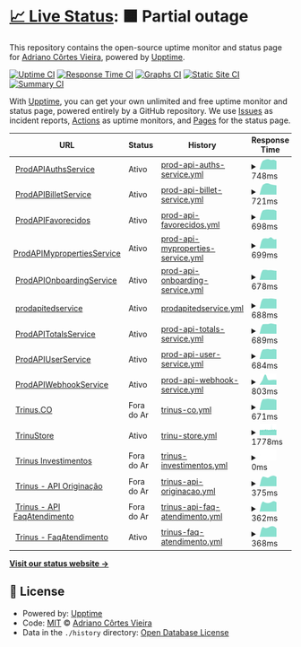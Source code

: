 # [📈 Live Status](https://adrianocortes.github.io/TrinusTech): <!--live status--> **🟧 Partial outage**

This repository contains the open-source uptime monitor and status page for [Adriano Côrtes Vieira](https://adrianocortes.github.io/TrinusTech), powered by [Upptime](https://github.com/upptime/upptime).

[![Uptime CI](https://github.com/adrianocortes/TrinusTech/workflows/Uptime%20CI/badge.svg)](https://github.com/adrianocortes/TrinusTech/actions?query=workflow%3A%22Uptime+CI%22)
[![Response Time CI](https://github.com/adrianocortes/TrinusTech/workflows/Response%20Time%20CI/badge.svg)](https://github.com/adrianocortes/TrinusTech/actions?query=workflow%3A%22Response+Time+CI%22)
[![Graphs CI](https://github.com/adrianocortes/TrinusTech/workflows/Graphs%20CI/badge.svg)](https://github.com/adrianocortes/TrinusTech/actions?query=workflow%3A%22Graphs+CI%22)
[![Static Site CI](https://github.com/adrianocortes/TrinusTech/workflows/Static%20Site%20CI/badge.svg)](https://github.com/adrianocortes/TrinusTech/actions?query=workflow%3A%22Static+Site+CI%22)
[![Summary CI](https://github.com/adrianocortes/TrinusTech/workflows/Summary%20CI/badge.svg)](https://github.com/adrianocortes/TrinusTech/actions?query=workflow%3A%22Summary+CI%22)

With [Upptime](https://upptime.js.org), you can get your own unlimited and free uptime monitor and status page, powered entirely by a GitHub repository. We use [Issues](https://github.com/adrianocortes/TrinusTech/issues) as incident reports, [Actions](https://github.com/adrianocortes/TrinusTech/actions) as uptime monitors, and [Pages](https://adrianocortes.github.io/TrinusTech) for the status page.

<!--start: status pages-->
<!-- This summary is generated by Upptime (https://github.com/upptime/upptime) -->
<!-- Do not edit this manually, your changes will be overwritten -->
<!-- prettier-ignore -->
| URL | Status | History | Response Time | Uptime |
| --- | ------ | ------- | ------------- | ------ |
| <img alt="" src="https://favicons.githubusercontent.com/prodapiauthservice.azurewebsites.net" height="13"> [ProdAPIAuthsService](https://prodapiauthservice.azurewebsites.net/swagger/index.html) | Ativo | [prod-api-auths-service.yml](https://github.com/adrianocortes/TrinusTech/commits/HEAD/history/prod-api-auths-service.yml) | <details><summary><img alt="Response time graph" src="./graphs/prod-api-auths-service/response-time-week.png" height="20"> 748ms</summary><br><a href="https://adrianocortes.github.io/TrinusTech/history/prod-api-auths-service"><img alt="Response time 726" src="https://img.shields.io/endpoint?url=https%3A%2F%2Fraw.githubusercontent.com%2Fadrianocortes%2FTrinusTech%2FHEAD%2Fapi%2Fprod-api-auths-service%2Fresponse-time.json"></a><br><a href="https://adrianocortes.github.io/TrinusTech/history/prod-api-auths-service"><img alt="24-hour response time 742" src="https://img.shields.io/endpoint?url=https%3A%2F%2Fraw.githubusercontent.com%2Fadrianocortes%2FTrinusTech%2FHEAD%2Fapi%2Fprod-api-auths-service%2Fresponse-time-day.json"></a><br><a href="https://adrianocortes.github.io/TrinusTech/history/prod-api-auths-service"><img alt="7-day response time 748" src="https://img.shields.io/endpoint?url=https%3A%2F%2Fraw.githubusercontent.com%2Fadrianocortes%2FTrinusTech%2FHEAD%2Fapi%2Fprod-api-auths-service%2Fresponse-time-week.json"></a><br><a href="https://adrianocortes.github.io/TrinusTech/history/prod-api-auths-service"><img alt="30-day response time 722" src="https://img.shields.io/endpoint?url=https%3A%2F%2Fraw.githubusercontent.com%2Fadrianocortes%2FTrinusTech%2FHEAD%2Fapi%2Fprod-api-auths-service%2Fresponse-time-month.json"></a><br><a href="https://adrianocortes.github.io/TrinusTech/history/prod-api-auths-service"><img alt="1-year response time 726" src="https://img.shields.io/endpoint?url=https%3A%2F%2Fraw.githubusercontent.com%2Fadrianocortes%2FTrinusTech%2FHEAD%2Fapi%2Fprod-api-auths-service%2Fresponse-time-year.json"></a></details> | <details><summary><a href="https://adrianocortes.github.io/TrinusTech/history/prod-api-auths-service">100.00%</a></summary><a href="https://adrianocortes.github.io/TrinusTech/history/prod-api-auths-service"><img alt="All-time uptime 100.00%" src="https://img.shields.io/endpoint?url=https%3A%2F%2Fraw.githubusercontent.com%2Fadrianocortes%2FTrinusTech%2FHEAD%2Fapi%2Fprod-api-auths-service%2Fuptime.json"></a><br><a href="https://adrianocortes.github.io/TrinusTech/history/prod-api-auths-service"><img alt="24-hour uptime 100.00%" src="https://img.shields.io/endpoint?url=https%3A%2F%2Fraw.githubusercontent.com%2Fadrianocortes%2FTrinusTech%2FHEAD%2Fapi%2Fprod-api-auths-service%2Fuptime-day.json"></a><br><a href="https://adrianocortes.github.io/TrinusTech/history/prod-api-auths-service"><img alt="7-day uptime 100.00%" src="https://img.shields.io/endpoint?url=https%3A%2F%2Fraw.githubusercontent.com%2Fadrianocortes%2FTrinusTech%2FHEAD%2Fapi%2Fprod-api-auths-service%2Fuptime-week.json"></a><br><a href="https://adrianocortes.github.io/TrinusTech/history/prod-api-auths-service"><img alt="30-day uptime 100.00%" src="https://img.shields.io/endpoint?url=https%3A%2F%2Fraw.githubusercontent.com%2Fadrianocortes%2FTrinusTech%2FHEAD%2Fapi%2Fprod-api-auths-service%2Fuptime-month.json"></a><br><a href="https://adrianocortes.github.io/TrinusTech/history/prod-api-auths-service"><img alt="1-year uptime 100.00%" src="https://img.shields.io/endpoint?url=https%3A%2F%2Fraw.githubusercontent.com%2Fadrianocortes%2FTrinusTech%2FHEAD%2Fapi%2Fprod-api-auths-service%2Fuptime-year.json"></a></details>
| <img alt="" src="https://favicons.githubusercontent.com/prodapibilletservice.azurewebsites.net" height="13"> [ProdAPIBilletService](https://prodapibilletservice.azurewebsites.net/swagger/index.html) | Ativo | [prod-api-billet-service.yml](https://github.com/adrianocortes/TrinusTech/commits/HEAD/history/prod-api-billet-service.yml) | <details><summary><img alt="Response time graph" src="./graphs/prod-api-billet-service/response-time-week.png" height="20"> 721ms</summary><br><a href="https://adrianocortes.github.io/TrinusTech/history/prod-api-billet-service"><img alt="Response time 713" src="https://img.shields.io/endpoint?url=https%3A%2F%2Fraw.githubusercontent.com%2Fadrianocortes%2FTrinusTech%2FHEAD%2Fapi%2Fprod-api-billet-service%2Fresponse-time.json"></a><br><a href="https://adrianocortes.github.io/TrinusTech/history/prod-api-billet-service"><img alt="24-hour response time 701" src="https://img.shields.io/endpoint?url=https%3A%2F%2Fraw.githubusercontent.com%2Fadrianocortes%2FTrinusTech%2FHEAD%2Fapi%2Fprod-api-billet-service%2Fresponse-time-day.json"></a><br><a href="https://adrianocortes.github.io/TrinusTech/history/prod-api-billet-service"><img alt="7-day response time 721" src="https://img.shields.io/endpoint?url=https%3A%2F%2Fraw.githubusercontent.com%2Fadrianocortes%2FTrinusTech%2FHEAD%2Fapi%2Fprod-api-billet-service%2Fresponse-time-week.json"></a><br><a href="https://adrianocortes.github.io/TrinusTech/history/prod-api-billet-service"><img alt="30-day response time 694" src="https://img.shields.io/endpoint?url=https%3A%2F%2Fraw.githubusercontent.com%2Fadrianocortes%2FTrinusTech%2FHEAD%2Fapi%2Fprod-api-billet-service%2Fresponse-time-month.json"></a><br><a href="https://adrianocortes.github.io/TrinusTech/history/prod-api-billet-service"><img alt="1-year response time 713" src="https://img.shields.io/endpoint?url=https%3A%2F%2Fraw.githubusercontent.com%2Fadrianocortes%2FTrinusTech%2FHEAD%2Fapi%2Fprod-api-billet-service%2Fresponse-time-year.json"></a></details> | <details><summary><a href="https://adrianocortes.github.io/TrinusTech/history/prod-api-billet-service">100.00%</a></summary><a href="https://adrianocortes.github.io/TrinusTech/history/prod-api-billet-service"><img alt="All-time uptime 100.00%" src="https://img.shields.io/endpoint?url=https%3A%2F%2Fraw.githubusercontent.com%2Fadrianocortes%2FTrinusTech%2FHEAD%2Fapi%2Fprod-api-billet-service%2Fuptime.json"></a><br><a href="https://adrianocortes.github.io/TrinusTech/history/prod-api-billet-service"><img alt="24-hour uptime 100.00%" src="https://img.shields.io/endpoint?url=https%3A%2F%2Fraw.githubusercontent.com%2Fadrianocortes%2FTrinusTech%2FHEAD%2Fapi%2Fprod-api-billet-service%2Fuptime-day.json"></a><br><a href="https://adrianocortes.github.io/TrinusTech/history/prod-api-billet-service"><img alt="7-day uptime 100.00%" src="https://img.shields.io/endpoint?url=https%3A%2F%2Fraw.githubusercontent.com%2Fadrianocortes%2FTrinusTech%2FHEAD%2Fapi%2Fprod-api-billet-service%2Fuptime-week.json"></a><br><a href="https://adrianocortes.github.io/TrinusTech/history/prod-api-billet-service"><img alt="30-day uptime 100.00%" src="https://img.shields.io/endpoint?url=https%3A%2F%2Fraw.githubusercontent.com%2Fadrianocortes%2FTrinusTech%2FHEAD%2Fapi%2Fprod-api-billet-service%2Fuptime-month.json"></a><br><a href="https://adrianocortes.github.io/TrinusTech/history/prod-api-billet-service"><img alt="1-year uptime 100.00%" src="https://img.shields.io/endpoint?url=https%3A%2F%2Fraw.githubusercontent.com%2Fadrianocortes%2FTrinusTech%2FHEAD%2Fapi%2Fprod-api-billet-service%2Fuptime-year.json"></a></details>
| <img alt="" src="https://favicons.githubusercontent.com/prodapifavorecidos.azurewebsites.net" height="13"> [ProdAPIFavorecidos](https://prodapifavorecidos.azurewebsites.net/swagger/index.html) | Ativo | [prod-api-favorecidos.yml](https://github.com/adrianocortes/TrinusTech/commits/HEAD/history/prod-api-favorecidos.yml) | <details><summary><img alt="Response time graph" src="./graphs/prod-api-favorecidos/response-time-week.png" height="20"> 698ms</summary><br><a href="https://adrianocortes.github.io/TrinusTech/history/prod-api-favorecidos"><img alt="Response time 695" src="https://img.shields.io/endpoint?url=https%3A%2F%2Fraw.githubusercontent.com%2Fadrianocortes%2FTrinusTech%2FHEAD%2Fapi%2Fprod-api-favorecidos%2Fresponse-time.json"></a><br><a href="https://adrianocortes.github.io/TrinusTech/history/prod-api-favorecidos"><img alt="24-hour response time 693" src="https://img.shields.io/endpoint?url=https%3A%2F%2Fraw.githubusercontent.com%2Fadrianocortes%2FTrinusTech%2FHEAD%2Fapi%2Fprod-api-favorecidos%2Fresponse-time-day.json"></a><br><a href="https://adrianocortes.github.io/TrinusTech/history/prod-api-favorecidos"><img alt="7-day response time 698" src="https://img.shields.io/endpoint?url=https%3A%2F%2Fraw.githubusercontent.com%2Fadrianocortes%2FTrinusTech%2FHEAD%2Fapi%2Fprod-api-favorecidos%2Fresponse-time-week.json"></a><br><a href="https://adrianocortes.github.io/TrinusTech/history/prod-api-favorecidos"><img alt="30-day response time 689" src="https://img.shields.io/endpoint?url=https%3A%2F%2Fraw.githubusercontent.com%2Fadrianocortes%2FTrinusTech%2FHEAD%2Fapi%2Fprod-api-favorecidos%2Fresponse-time-month.json"></a><br><a href="https://adrianocortes.github.io/TrinusTech/history/prod-api-favorecidos"><img alt="1-year response time 695" src="https://img.shields.io/endpoint?url=https%3A%2F%2Fraw.githubusercontent.com%2Fadrianocortes%2FTrinusTech%2FHEAD%2Fapi%2Fprod-api-favorecidos%2Fresponse-time-year.json"></a></details> | <details><summary><a href="https://adrianocortes.github.io/TrinusTech/history/prod-api-favorecidos">100.00%</a></summary><a href="https://adrianocortes.github.io/TrinusTech/history/prod-api-favorecidos"><img alt="All-time uptime 100.00%" src="https://img.shields.io/endpoint?url=https%3A%2F%2Fraw.githubusercontent.com%2Fadrianocortes%2FTrinusTech%2FHEAD%2Fapi%2Fprod-api-favorecidos%2Fuptime.json"></a><br><a href="https://adrianocortes.github.io/TrinusTech/history/prod-api-favorecidos"><img alt="24-hour uptime 100.00%" src="https://img.shields.io/endpoint?url=https%3A%2F%2Fraw.githubusercontent.com%2Fadrianocortes%2FTrinusTech%2FHEAD%2Fapi%2Fprod-api-favorecidos%2Fuptime-day.json"></a><br><a href="https://adrianocortes.github.io/TrinusTech/history/prod-api-favorecidos"><img alt="7-day uptime 100.00%" src="https://img.shields.io/endpoint?url=https%3A%2F%2Fraw.githubusercontent.com%2Fadrianocortes%2FTrinusTech%2FHEAD%2Fapi%2Fprod-api-favorecidos%2Fuptime-week.json"></a><br><a href="https://adrianocortes.github.io/TrinusTech/history/prod-api-favorecidos"><img alt="30-day uptime 100.00%" src="https://img.shields.io/endpoint?url=https%3A%2F%2Fraw.githubusercontent.com%2Fadrianocortes%2FTrinusTech%2FHEAD%2Fapi%2Fprod-api-favorecidos%2Fuptime-month.json"></a><br><a href="https://adrianocortes.github.io/TrinusTech/history/prod-api-favorecidos"><img alt="1-year uptime 100.00%" src="https://img.shields.io/endpoint?url=https%3A%2F%2Fraw.githubusercontent.com%2Fadrianocortes%2FTrinusTech%2FHEAD%2Fapi%2Fprod-api-favorecidos%2Fuptime-year.json"></a></details>
| <img alt="" src="https://favicons.githubusercontent.com/prodapimypropertiesservice.azurewebsites.net" height="13"> [ProdAPIMypropertiesService](https://prodapimypropertiesservice.azurewebsites.net/swagger/index.html) | Ativo | [prod-api-myproperties-service.yml](https://github.com/adrianocortes/TrinusTech/commits/HEAD/history/prod-api-myproperties-service.yml) | <details><summary><img alt="Response time graph" src="./graphs/prod-api-myproperties-service/response-time-week.png" height="20"> 699ms</summary><br><a href="https://adrianocortes.github.io/TrinusTech/history/prod-api-myproperties-service"><img alt="Response time 695" src="https://img.shields.io/endpoint?url=https%3A%2F%2Fraw.githubusercontent.com%2Fadrianocortes%2FTrinusTech%2FHEAD%2Fapi%2Fprod-api-myproperties-service%2Fresponse-time.json"></a><br><a href="https://adrianocortes.github.io/TrinusTech/history/prod-api-myproperties-service"><img alt="24-hour response time 697" src="https://img.shields.io/endpoint?url=https%3A%2F%2Fraw.githubusercontent.com%2Fadrianocortes%2FTrinusTech%2FHEAD%2Fapi%2Fprod-api-myproperties-service%2Fresponse-time-day.json"></a><br><a href="https://adrianocortes.github.io/TrinusTech/history/prod-api-myproperties-service"><img alt="7-day response time 699" src="https://img.shields.io/endpoint?url=https%3A%2F%2Fraw.githubusercontent.com%2Fadrianocortes%2FTrinusTech%2FHEAD%2Fapi%2Fprod-api-myproperties-service%2Fresponse-time-week.json"></a><br><a href="https://adrianocortes.github.io/TrinusTech/history/prod-api-myproperties-service"><img alt="30-day response time 684" src="https://img.shields.io/endpoint?url=https%3A%2F%2Fraw.githubusercontent.com%2Fadrianocortes%2FTrinusTech%2FHEAD%2Fapi%2Fprod-api-myproperties-service%2Fresponse-time-month.json"></a><br><a href="https://adrianocortes.github.io/TrinusTech/history/prod-api-myproperties-service"><img alt="1-year response time 695" src="https://img.shields.io/endpoint?url=https%3A%2F%2Fraw.githubusercontent.com%2Fadrianocortes%2FTrinusTech%2FHEAD%2Fapi%2Fprod-api-myproperties-service%2Fresponse-time-year.json"></a></details> | <details><summary><a href="https://adrianocortes.github.io/TrinusTech/history/prod-api-myproperties-service">100.00%</a></summary><a href="https://adrianocortes.github.io/TrinusTech/history/prod-api-myproperties-service"><img alt="All-time uptime 100.00%" src="https://img.shields.io/endpoint?url=https%3A%2F%2Fraw.githubusercontent.com%2Fadrianocortes%2FTrinusTech%2FHEAD%2Fapi%2Fprod-api-myproperties-service%2Fuptime.json"></a><br><a href="https://adrianocortes.github.io/TrinusTech/history/prod-api-myproperties-service"><img alt="24-hour uptime 100.00%" src="https://img.shields.io/endpoint?url=https%3A%2F%2Fraw.githubusercontent.com%2Fadrianocortes%2FTrinusTech%2FHEAD%2Fapi%2Fprod-api-myproperties-service%2Fuptime-day.json"></a><br><a href="https://adrianocortes.github.io/TrinusTech/history/prod-api-myproperties-service"><img alt="7-day uptime 100.00%" src="https://img.shields.io/endpoint?url=https%3A%2F%2Fraw.githubusercontent.com%2Fadrianocortes%2FTrinusTech%2FHEAD%2Fapi%2Fprod-api-myproperties-service%2Fuptime-week.json"></a><br><a href="https://adrianocortes.github.io/TrinusTech/history/prod-api-myproperties-service"><img alt="30-day uptime 100.00%" src="https://img.shields.io/endpoint?url=https%3A%2F%2Fraw.githubusercontent.com%2Fadrianocortes%2FTrinusTech%2FHEAD%2Fapi%2Fprod-api-myproperties-service%2Fuptime-month.json"></a><br><a href="https://adrianocortes.github.io/TrinusTech/history/prod-api-myproperties-service"><img alt="1-year uptime 100.00%" src="https://img.shields.io/endpoint?url=https%3A%2F%2Fraw.githubusercontent.com%2Fadrianocortes%2FTrinusTech%2FHEAD%2Fapi%2Fprod-api-myproperties-service%2Fuptime-year.json"></a></details>
| <img alt="" src="https://favicons.githubusercontent.com/prodapionboardingservice.azurewebsites.net" height="13"> [ProdAPIOnboardingService](https://prodapionboardingservice.azurewebsites.net/swagger/index.html) | Ativo | [prod-api-onboarding-service.yml](https://github.com/adrianocortes/TrinusTech/commits/HEAD/history/prod-api-onboarding-service.yml) | <details><summary><img alt="Response time graph" src="./graphs/prod-api-onboarding-service/response-time-week.png" height="20"> 678ms</summary><br><a href="https://adrianocortes.github.io/TrinusTech/history/prod-api-onboarding-service"><img alt="Response time 683" src="https://img.shields.io/endpoint?url=https%3A%2F%2Fraw.githubusercontent.com%2Fadrianocortes%2FTrinusTech%2FHEAD%2Fapi%2Fprod-api-onboarding-service%2Fresponse-time.json"></a><br><a href="https://adrianocortes.github.io/TrinusTech/history/prod-api-onboarding-service"><img alt="24-hour response time 698" src="https://img.shields.io/endpoint?url=https%3A%2F%2Fraw.githubusercontent.com%2Fadrianocortes%2FTrinusTech%2FHEAD%2Fapi%2Fprod-api-onboarding-service%2Fresponse-time-day.json"></a><br><a href="https://adrianocortes.github.io/TrinusTech/history/prod-api-onboarding-service"><img alt="7-day response time 678" src="https://img.shields.io/endpoint?url=https%3A%2F%2Fraw.githubusercontent.com%2Fadrianocortes%2FTrinusTech%2FHEAD%2Fapi%2Fprod-api-onboarding-service%2Fresponse-time-week.json"></a><br><a href="https://adrianocortes.github.io/TrinusTech/history/prod-api-onboarding-service"><img alt="30-day response time 681" src="https://img.shields.io/endpoint?url=https%3A%2F%2Fraw.githubusercontent.com%2Fadrianocortes%2FTrinusTech%2FHEAD%2Fapi%2Fprod-api-onboarding-service%2Fresponse-time-month.json"></a><br><a href="https://adrianocortes.github.io/TrinusTech/history/prod-api-onboarding-service"><img alt="1-year response time 683" src="https://img.shields.io/endpoint?url=https%3A%2F%2Fraw.githubusercontent.com%2Fadrianocortes%2FTrinusTech%2FHEAD%2Fapi%2Fprod-api-onboarding-service%2Fresponse-time-year.json"></a></details> | <details><summary><a href="https://adrianocortes.github.io/TrinusTech/history/prod-api-onboarding-service">100.00%</a></summary><a href="https://adrianocortes.github.io/TrinusTech/history/prod-api-onboarding-service"><img alt="All-time uptime 100.00%" src="https://img.shields.io/endpoint?url=https%3A%2F%2Fraw.githubusercontent.com%2Fadrianocortes%2FTrinusTech%2FHEAD%2Fapi%2Fprod-api-onboarding-service%2Fuptime.json"></a><br><a href="https://adrianocortes.github.io/TrinusTech/history/prod-api-onboarding-service"><img alt="24-hour uptime 100.00%" src="https://img.shields.io/endpoint?url=https%3A%2F%2Fraw.githubusercontent.com%2Fadrianocortes%2FTrinusTech%2FHEAD%2Fapi%2Fprod-api-onboarding-service%2Fuptime-day.json"></a><br><a href="https://adrianocortes.github.io/TrinusTech/history/prod-api-onboarding-service"><img alt="7-day uptime 100.00%" src="https://img.shields.io/endpoint?url=https%3A%2F%2Fraw.githubusercontent.com%2Fadrianocortes%2FTrinusTech%2FHEAD%2Fapi%2Fprod-api-onboarding-service%2Fuptime-week.json"></a><br><a href="https://adrianocortes.github.io/TrinusTech/history/prod-api-onboarding-service"><img alt="30-day uptime 100.00%" src="https://img.shields.io/endpoint?url=https%3A%2F%2Fraw.githubusercontent.com%2Fadrianocortes%2FTrinusTech%2FHEAD%2Fapi%2Fprod-api-onboarding-service%2Fuptime-month.json"></a><br><a href="https://adrianocortes.github.io/TrinusTech/history/prod-api-onboarding-service"><img alt="1-year uptime 100.00%" src="https://img.shields.io/endpoint?url=https%3A%2F%2Fraw.githubusercontent.com%2Fadrianocortes%2FTrinusTech%2FHEAD%2Fapi%2Fprod-api-onboarding-service%2Fuptime-year.json"></a></details>
| <img alt="" src="https://favicons.githubusercontent.com/prodapitedservice.azurewebsites.net" height="13"> [prodapitedservice](https://prodapitedservice.azurewebsites.net/swagger/index.html) | Ativo | [prodapitedservice.yml](https://github.com/adrianocortes/TrinusTech/commits/HEAD/history/prodapitedservice.yml) | <details><summary><img alt="Response time graph" src="./graphs/prodapitedservice/response-time-week.png" height="20"> 688ms</summary><br><a href="https://adrianocortes.github.io/TrinusTech/history/prodapitedservice"><img alt="Response time 686" src="https://img.shields.io/endpoint?url=https%3A%2F%2Fraw.githubusercontent.com%2Fadrianocortes%2FTrinusTech%2FHEAD%2Fapi%2Fprodapitedservice%2Fresponse-time.json"></a><br><a href="https://adrianocortes.github.io/TrinusTech/history/prodapitedservice"><img alt="24-hour response time 696" src="https://img.shields.io/endpoint?url=https%3A%2F%2Fraw.githubusercontent.com%2Fadrianocortes%2FTrinusTech%2FHEAD%2Fapi%2Fprodapitedservice%2Fresponse-time-day.json"></a><br><a href="https://adrianocortes.github.io/TrinusTech/history/prodapitedservice"><img alt="7-day response time 688" src="https://img.shields.io/endpoint?url=https%3A%2F%2Fraw.githubusercontent.com%2Fadrianocortes%2FTrinusTech%2FHEAD%2Fapi%2Fprodapitedservice%2Fresponse-time-week.json"></a><br><a href="https://adrianocortes.github.io/TrinusTech/history/prodapitedservice"><img alt="30-day response time 685" src="https://img.shields.io/endpoint?url=https%3A%2F%2Fraw.githubusercontent.com%2Fadrianocortes%2FTrinusTech%2FHEAD%2Fapi%2Fprodapitedservice%2Fresponse-time-month.json"></a><br><a href="https://adrianocortes.github.io/TrinusTech/history/prodapitedservice"><img alt="1-year response time 686" src="https://img.shields.io/endpoint?url=https%3A%2F%2Fraw.githubusercontent.com%2Fadrianocortes%2FTrinusTech%2FHEAD%2Fapi%2Fprodapitedservice%2Fresponse-time-year.json"></a></details> | <details><summary><a href="https://adrianocortes.github.io/TrinusTech/history/prodapitedservice">100.00%</a></summary><a href="https://adrianocortes.github.io/TrinusTech/history/prodapitedservice"><img alt="All-time uptime 100.00%" src="https://img.shields.io/endpoint?url=https%3A%2F%2Fraw.githubusercontent.com%2Fadrianocortes%2FTrinusTech%2FHEAD%2Fapi%2Fprodapitedservice%2Fuptime.json"></a><br><a href="https://adrianocortes.github.io/TrinusTech/history/prodapitedservice"><img alt="24-hour uptime 100.00%" src="https://img.shields.io/endpoint?url=https%3A%2F%2Fraw.githubusercontent.com%2Fadrianocortes%2FTrinusTech%2FHEAD%2Fapi%2Fprodapitedservice%2Fuptime-day.json"></a><br><a href="https://adrianocortes.github.io/TrinusTech/history/prodapitedservice"><img alt="7-day uptime 100.00%" src="https://img.shields.io/endpoint?url=https%3A%2F%2Fraw.githubusercontent.com%2Fadrianocortes%2FTrinusTech%2FHEAD%2Fapi%2Fprodapitedservice%2Fuptime-week.json"></a><br><a href="https://adrianocortes.github.io/TrinusTech/history/prodapitedservice"><img alt="30-day uptime 100.00%" src="https://img.shields.io/endpoint?url=https%3A%2F%2Fraw.githubusercontent.com%2Fadrianocortes%2FTrinusTech%2FHEAD%2Fapi%2Fprodapitedservice%2Fuptime-month.json"></a><br><a href="https://adrianocortes.github.io/TrinusTech/history/prodapitedservice"><img alt="1-year uptime 100.00%" src="https://img.shields.io/endpoint?url=https%3A%2F%2Fraw.githubusercontent.com%2Fadrianocortes%2FTrinusTech%2FHEAD%2Fapi%2Fprodapitedservice%2Fuptime-year.json"></a></details>
| <img alt="" src="https://favicons.githubusercontent.com/prodapitotalsservice.azurewebsites.net" height="13"> [ProdAPITotalsService](https://prodapitotalsservice.azurewebsites.net/swagger/index.html) | Ativo | [prod-api-totals-service.yml](https://github.com/adrianocortes/TrinusTech/commits/HEAD/history/prod-api-totals-service.yml) | <details><summary><img alt="Response time graph" src="./graphs/prod-api-totals-service/response-time-week.png" height="20"> 689ms</summary><br><a href="https://adrianocortes.github.io/TrinusTech/history/prod-api-totals-service"><img alt="Response time 684" src="https://img.shields.io/endpoint?url=https%3A%2F%2Fraw.githubusercontent.com%2Fadrianocortes%2FTrinusTech%2FHEAD%2Fapi%2Fprod-api-totals-service%2Fresponse-time.json"></a><br><a href="https://adrianocortes.github.io/TrinusTech/history/prod-api-totals-service"><img alt="24-hour response time 710" src="https://img.shields.io/endpoint?url=https%3A%2F%2Fraw.githubusercontent.com%2Fadrianocortes%2FTrinusTech%2FHEAD%2Fapi%2Fprod-api-totals-service%2Fresponse-time-day.json"></a><br><a href="https://adrianocortes.github.io/TrinusTech/history/prod-api-totals-service"><img alt="7-day response time 689" src="https://img.shields.io/endpoint?url=https%3A%2F%2Fraw.githubusercontent.com%2Fadrianocortes%2FTrinusTech%2FHEAD%2Fapi%2Fprod-api-totals-service%2Fresponse-time-week.json"></a><br><a href="https://adrianocortes.github.io/TrinusTech/history/prod-api-totals-service"><img alt="30-day response time 678" src="https://img.shields.io/endpoint?url=https%3A%2F%2Fraw.githubusercontent.com%2Fadrianocortes%2FTrinusTech%2FHEAD%2Fapi%2Fprod-api-totals-service%2Fresponse-time-month.json"></a><br><a href="https://adrianocortes.github.io/TrinusTech/history/prod-api-totals-service"><img alt="1-year response time 684" src="https://img.shields.io/endpoint?url=https%3A%2F%2Fraw.githubusercontent.com%2Fadrianocortes%2FTrinusTech%2FHEAD%2Fapi%2Fprod-api-totals-service%2Fresponse-time-year.json"></a></details> | <details><summary><a href="https://adrianocortes.github.io/TrinusTech/history/prod-api-totals-service">100.00%</a></summary><a href="https://adrianocortes.github.io/TrinusTech/history/prod-api-totals-service"><img alt="All-time uptime 100.00%" src="https://img.shields.io/endpoint?url=https%3A%2F%2Fraw.githubusercontent.com%2Fadrianocortes%2FTrinusTech%2FHEAD%2Fapi%2Fprod-api-totals-service%2Fuptime.json"></a><br><a href="https://adrianocortes.github.io/TrinusTech/history/prod-api-totals-service"><img alt="24-hour uptime 100.00%" src="https://img.shields.io/endpoint?url=https%3A%2F%2Fraw.githubusercontent.com%2Fadrianocortes%2FTrinusTech%2FHEAD%2Fapi%2Fprod-api-totals-service%2Fuptime-day.json"></a><br><a href="https://adrianocortes.github.io/TrinusTech/history/prod-api-totals-service"><img alt="7-day uptime 100.00%" src="https://img.shields.io/endpoint?url=https%3A%2F%2Fraw.githubusercontent.com%2Fadrianocortes%2FTrinusTech%2FHEAD%2Fapi%2Fprod-api-totals-service%2Fuptime-week.json"></a><br><a href="https://adrianocortes.github.io/TrinusTech/history/prod-api-totals-service"><img alt="30-day uptime 100.00%" src="https://img.shields.io/endpoint?url=https%3A%2F%2Fraw.githubusercontent.com%2Fadrianocortes%2FTrinusTech%2FHEAD%2Fapi%2Fprod-api-totals-service%2Fuptime-month.json"></a><br><a href="https://adrianocortes.github.io/TrinusTech/history/prod-api-totals-service"><img alt="1-year uptime 100.00%" src="https://img.shields.io/endpoint?url=https%3A%2F%2Fraw.githubusercontent.com%2Fadrianocortes%2FTrinusTech%2FHEAD%2Fapi%2Fprod-api-totals-service%2Fuptime-year.json"></a></details>
| <img alt="" src="https://favicons.githubusercontent.com/prodapiuserservice.azurewebsites.net" height="13"> [ProdAPIUserService](https://prodapiuserservice.azurewebsites.net/swagger/index.html) | Ativo | [prod-api-user-service.yml](https://github.com/adrianocortes/TrinusTech/commits/HEAD/history/prod-api-user-service.yml) | <details><summary><img alt="Response time graph" src="./graphs/prod-api-user-service/response-time-week.png" height="20"> 684ms</summary><br><a href="https://adrianocortes.github.io/TrinusTech/history/prod-api-user-service"><img alt="Response time 679" src="https://img.shields.io/endpoint?url=https%3A%2F%2Fraw.githubusercontent.com%2Fadrianocortes%2FTrinusTech%2FHEAD%2Fapi%2Fprod-api-user-service%2Fresponse-time.json"></a><br><a href="https://adrianocortes.github.io/TrinusTech/history/prod-api-user-service"><img alt="24-hour response time 701" src="https://img.shields.io/endpoint?url=https%3A%2F%2Fraw.githubusercontent.com%2Fadrianocortes%2FTrinusTech%2FHEAD%2Fapi%2Fprod-api-user-service%2Fresponse-time-day.json"></a><br><a href="https://adrianocortes.github.io/TrinusTech/history/prod-api-user-service"><img alt="7-day response time 684" src="https://img.shields.io/endpoint?url=https%3A%2F%2Fraw.githubusercontent.com%2Fadrianocortes%2FTrinusTech%2FHEAD%2Fapi%2Fprod-api-user-service%2Fresponse-time-week.json"></a><br><a href="https://adrianocortes.github.io/TrinusTech/history/prod-api-user-service"><img alt="30-day response time 673" src="https://img.shields.io/endpoint?url=https%3A%2F%2Fraw.githubusercontent.com%2Fadrianocortes%2FTrinusTech%2FHEAD%2Fapi%2Fprod-api-user-service%2Fresponse-time-month.json"></a><br><a href="https://adrianocortes.github.io/TrinusTech/history/prod-api-user-service"><img alt="1-year response time 679" src="https://img.shields.io/endpoint?url=https%3A%2F%2Fraw.githubusercontent.com%2Fadrianocortes%2FTrinusTech%2FHEAD%2Fapi%2Fprod-api-user-service%2Fresponse-time-year.json"></a></details> | <details><summary><a href="https://adrianocortes.github.io/TrinusTech/history/prod-api-user-service">100.00%</a></summary><a href="https://adrianocortes.github.io/TrinusTech/history/prod-api-user-service"><img alt="All-time uptime 100.00%" src="https://img.shields.io/endpoint?url=https%3A%2F%2Fraw.githubusercontent.com%2Fadrianocortes%2FTrinusTech%2FHEAD%2Fapi%2Fprod-api-user-service%2Fuptime.json"></a><br><a href="https://adrianocortes.github.io/TrinusTech/history/prod-api-user-service"><img alt="24-hour uptime 100.00%" src="https://img.shields.io/endpoint?url=https%3A%2F%2Fraw.githubusercontent.com%2Fadrianocortes%2FTrinusTech%2FHEAD%2Fapi%2Fprod-api-user-service%2Fuptime-day.json"></a><br><a href="https://adrianocortes.github.io/TrinusTech/history/prod-api-user-service"><img alt="7-day uptime 100.00%" src="https://img.shields.io/endpoint?url=https%3A%2F%2Fraw.githubusercontent.com%2Fadrianocortes%2FTrinusTech%2FHEAD%2Fapi%2Fprod-api-user-service%2Fuptime-week.json"></a><br><a href="https://adrianocortes.github.io/TrinusTech/history/prod-api-user-service"><img alt="30-day uptime 100.00%" src="https://img.shields.io/endpoint?url=https%3A%2F%2Fraw.githubusercontent.com%2Fadrianocortes%2FTrinusTech%2FHEAD%2Fapi%2Fprod-api-user-service%2Fuptime-month.json"></a><br><a href="https://adrianocortes.github.io/TrinusTech/history/prod-api-user-service"><img alt="1-year uptime 100.00%" src="https://img.shields.io/endpoint?url=https%3A%2F%2Fraw.githubusercontent.com%2Fadrianocortes%2FTrinusTech%2FHEAD%2Fapi%2Fprod-api-user-service%2Fuptime-year.json"></a></details>
| <img alt="" src="https://favicons.githubusercontent.com/prodapiwebhookservice.azurewebsites.net" height="13"> [ProdAPIWebhookService](https://prodapiwebhookservice.azurewebsites.net/swagger/index.html) | Ativo | [prod-api-webhook-service.yml](https://github.com/adrianocortes/TrinusTech/commits/HEAD/history/prod-api-webhook-service.yml) | <details><summary><img alt="Response time graph" src="./graphs/prod-api-webhook-service/response-time-week.png" height="20"> 803ms</summary><br><a href="https://adrianocortes.github.io/TrinusTech/history/prod-api-webhook-service"><img alt="Response time 694" src="https://img.shields.io/endpoint?url=https%3A%2F%2Fraw.githubusercontent.com%2Fadrianocortes%2FTrinusTech%2FHEAD%2Fapi%2Fprod-api-webhook-service%2Fresponse-time.json"></a><br><a href="https://adrianocortes.github.io/TrinusTech/history/prod-api-webhook-service"><img alt="24-hour response time 712" src="https://img.shields.io/endpoint?url=https%3A%2F%2Fraw.githubusercontent.com%2Fadrianocortes%2FTrinusTech%2FHEAD%2Fapi%2Fprod-api-webhook-service%2Fresponse-time-day.json"></a><br><a href="https://adrianocortes.github.io/TrinusTech/history/prod-api-webhook-service"><img alt="7-day response time 803" src="https://img.shields.io/endpoint?url=https%3A%2F%2Fraw.githubusercontent.com%2Fadrianocortes%2FTrinusTech%2FHEAD%2Fapi%2Fprod-api-webhook-service%2Fresponse-time-week.json"></a><br><a href="https://adrianocortes.github.io/TrinusTech/history/prod-api-webhook-service"><img alt="30-day response time 703" src="https://img.shields.io/endpoint?url=https%3A%2F%2Fraw.githubusercontent.com%2Fadrianocortes%2FTrinusTech%2FHEAD%2Fapi%2Fprod-api-webhook-service%2Fresponse-time-month.json"></a><br><a href="https://adrianocortes.github.io/TrinusTech/history/prod-api-webhook-service"><img alt="1-year response time 694" src="https://img.shields.io/endpoint?url=https%3A%2F%2Fraw.githubusercontent.com%2Fadrianocortes%2FTrinusTech%2FHEAD%2Fapi%2Fprod-api-webhook-service%2Fresponse-time-year.json"></a></details> | <details><summary><a href="https://adrianocortes.github.io/TrinusTech/history/prod-api-webhook-service">100.00%</a></summary><a href="https://adrianocortes.github.io/TrinusTech/history/prod-api-webhook-service"><img alt="All-time uptime 100.00%" src="https://img.shields.io/endpoint?url=https%3A%2F%2Fraw.githubusercontent.com%2Fadrianocortes%2FTrinusTech%2FHEAD%2Fapi%2Fprod-api-webhook-service%2Fuptime.json"></a><br><a href="https://adrianocortes.github.io/TrinusTech/history/prod-api-webhook-service"><img alt="24-hour uptime 100.00%" src="https://img.shields.io/endpoint?url=https%3A%2F%2Fraw.githubusercontent.com%2Fadrianocortes%2FTrinusTech%2FHEAD%2Fapi%2Fprod-api-webhook-service%2Fuptime-day.json"></a><br><a href="https://adrianocortes.github.io/TrinusTech/history/prod-api-webhook-service"><img alt="7-day uptime 100.00%" src="https://img.shields.io/endpoint?url=https%3A%2F%2Fraw.githubusercontent.com%2Fadrianocortes%2FTrinusTech%2FHEAD%2Fapi%2Fprod-api-webhook-service%2Fuptime-week.json"></a><br><a href="https://adrianocortes.github.io/TrinusTech/history/prod-api-webhook-service"><img alt="30-day uptime 100.00%" src="https://img.shields.io/endpoint?url=https%3A%2F%2Fraw.githubusercontent.com%2Fadrianocortes%2FTrinusTech%2FHEAD%2Fapi%2Fprod-api-webhook-service%2Fuptime-month.json"></a><br><a href="https://adrianocortes.github.io/TrinusTech/history/prod-api-webhook-service"><img alt="1-year uptime 100.00%" src="https://img.shields.io/endpoint?url=https%3A%2F%2Fraw.githubusercontent.com%2Fadrianocortes%2FTrinusTech%2FHEAD%2Fapi%2Fprod-api-webhook-service%2Fuptime-year.json"></a></details>
| <img alt="" src="https://favicons.githubusercontent.com/trinus.co" height="13"> [Trinus.CO](https://trinus.co) | Fora do Ar | [trinus-co.yml](https://github.com/adrianocortes/TrinusTech/commits/HEAD/history/trinus-co.yml) | <details><summary><img alt="Response time graph" src="./graphs/trinus-co/response-time-week.png" height="20"> 671ms</summary><br><a href="https://adrianocortes.github.io/TrinusTech/history/trinus-co"><img alt="Response time 670" src="https://img.shields.io/endpoint?url=https%3A%2F%2Fraw.githubusercontent.com%2Fadrianocortes%2FTrinusTech%2FHEAD%2Fapi%2Ftrinus-co%2Fresponse-time.json"></a><br><a href="https://adrianocortes.github.io/TrinusTech/history/trinus-co"><img alt="24-hour response time 699" src="https://img.shields.io/endpoint?url=https%3A%2F%2Fraw.githubusercontent.com%2Fadrianocortes%2FTrinusTech%2FHEAD%2Fapi%2Ftrinus-co%2Fresponse-time-day.json"></a><br><a href="https://adrianocortes.github.io/TrinusTech/history/trinus-co"><img alt="7-day response time 671" src="https://img.shields.io/endpoint?url=https%3A%2F%2Fraw.githubusercontent.com%2Fadrianocortes%2FTrinusTech%2FHEAD%2Fapi%2Ftrinus-co%2Fresponse-time-week.json"></a><br><a href="https://adrianocortes.github.io/TrinusTech/history/trinus-co"><img alt="30-day response time 667" src="https://img.shields.io/endpoint?url=https%3A%2F%2Fraw.githubusercontent.com%2Fadrianocortes%2FTrinusTech%2FHEAD%2Fapi%2Ftrinus-co%2Fresponse-time-month.json"></a><br><a href="https://adrianocortes.github.io/TrinusTech/history/trinus-co"><img alt="1-year response time 670" src="https://img.shields.io/endpoint?url=https%3A%2F%2Fraw.githubusercontent.com%2Fadrianocortes%2FTrinusTech%2FHEAD%2Fapi%2Ftrinus-co%2Fresponse-time-year.json"></a></details> | <details><summary><a href="https://adrianocortes.github.io/TrinusTech/history/trinus-co">0.00%</a></summary><a href="https://adrianocortes.github.io/TrinusTech/history/trinus-co"><img alt="All-time uptime 34.03%" src="https://img.shields.io/endpoint?url=https%3A%2F%2Fraw.githubusercontent.com%2Fadrianocortes%2FTrinusTech%2FHEAD%2Fapi%2Ftrinus-co%2Fuptime.json"></a><br><a href="https://adrianocortes.github.io/TrinusTech/history/trinus-co"><img alt="24-hour uptime 0.00%" src="https://img.shields.io/endpoint?url=https%3A%2F%2Fraw.githubusercontent.com%2Fadrianocortes%2FTrinusTech%2FHEAD%2Fapi%2Ftrinus-co%2Fuptime-day.json"></a><br><a href="https://adrianocortes.github.io/TrinusTech/history/trinus-co"><img alt="7-day uptime 0.00%" src="https://img.shields.io/endpoint?url=https%3A%2F%2Fraw.githubusercontent.com%2Fadrianocortes%2FTrinusTech%2FHEAD%2Fapi%2Ftrinus-co%2Fuptime-week.json"></a><br><a href="https://adrianocortes.github.io/TrinusTech/history/trinus-co"><img alt="30-day uptime 7.96%" src="https://img.shields.io/endpoint?url=https%3A%2F%2Fraw.githubusercontent.com%2Fadrianocortes%2FTrinusTech%2FHEAD%2Fapi%2Ftrinus-co%2Fuptime-month.json"></a><br><a href="https://adrianocortes.github.io/TrinusTech/history/trinus-co"><img alt="1-year uptime 34.03%" src="https://img.shields.io/endpoint?url=https%3A%2F%2Fraw.githubusercontent.com%2Fadrianocortes%2FTrinusTech%2FHEAD%2Fapi%2Ftrinus-co%2Fuptime-year.json"></a></details>
| <img alt="" src="https://favicons.githubusercontent.com/trinustore.trinus.co" height="13"> [TrinuStore](http://trinustore.trinus.co) | Ativo | [trinu-store.yml](https://github.com/adrianocortes/TrinusTech/commits/HEAD/history/trinu-store.yml) | <details><summary><img alt="Response time graph" src="./graphs/trinu-store/response-time-week.png" height="20"> 1778ms</summary><br><a href="https://adrianocortes.github.io/TrinusTech/history/trinu-store"><img alt="Response time 1953" src="https://img.shields.io/endpoint?url=https%3A%2F%2Fraw.githubusercontent.com%2Fadrianocortes%2FTrinusTech%2FHEAD%2Fapi%2Ftrinu-store%2Fresponse-time.json"></a><br><a href="https://adrianocortes.github.io/TrinusTech/history/trinu-store"><img alt="24-hour response time 1800" src="https://img.shields.io/endpoint?url=https%3A%2F%2Fraw.githubusercontent.com%2Fadrianocortes%2FTrinusTech%2FHEAD%2Fapi%2Ftrinu-store%2Fresponse-time-day.json"></a><br><a href="https://adrianocortes.github.io/TrinusTech/history/trinu-store"><img alt="7-day response time 1778" src="https://img.shields.io/endpoint?url=https%3A%2F%2Fraw.githubusercontent.com%2Fadrianocortes%2FTrinusTech%2FHEAD%2Fapi%2Ftrinu-store%2Fresponse-time-week.json"></a><br><a href="https://adrianocortes.github.io/TrinusTech/history/trinu-store"><img alt="30-day response time 1740" src="https://img.shields.io/endpoint?url=https%3A%2F%2Fraw.githubusercontent.com%2Fadrianocortes%2FTrinusTech%2FHEAD%2Fapi%2Ftrinu-store%2Fresponse-time-month.json"></a><br><a href="https://adrianocortes.github.io/TrinusTech/history/trinu-store"><img alt="1-year response time 1953" src="https://img.shields.io/endpoint?url=https%3A%2F%2Fraw.githubusercontent.com%2Fadrianocortes%2FTrinusTech%2FHEAD%2Fapi%2Ftrinu-store%2Fresponse-time-year.json"></a></details> | <details><summary><a href="https://adrianocortes.github.io/TrinusTech/history/trinu-store">84.68%</a></summary><a href="https://adrianocortes.github.io/TrinusTech/history/trinu-store"><img alt="All-time uptime 98.19%" src="https://img.shields.io/endpoint?url=https%3A%2F%2Fraw.githubusercontent.com%2Fadrianocortes%2FTrinusTech%2FHEAD%2Fapi%2Ftrinu-store%2Fuptime.json"></a><br><a href="https://adrianocortes.github.io/TrinusTech/history/trinu-store"><img alt="24-hour uptime 91.47%" src="https://img.shields.io/endpoint?url=https%3A%2F%2Fraw.githubusercontent.com%2Fadrianocortes%2FTrinusTech%2FHEAD%2Fapi%2Ftrinu-store%2Fuptime-day.json"></a><br><a href="https://adrianocortes.github.io/TrinusTech/history/trinu-store"><img alt="7-day uptime 84.68%" src="https://img.shields.io/endpoint?url=https%3A%2F%2Fraw.githubusercontent.com%2Fadrianocortes%2FTrinusTech%2FHEAD%2Fapi%2Ftrinu-store%2Fuptime-week.json"></a><br><a href="https://adrianocortes.github.io/TrinusTech/history/trinu-store"><img alt="30-day uptime 93.75%" src="https://img.shields.io/endpoint?url=https%3A%2F%2Fraw.githubusercontent.com%2Fadrianocortes%2FTrinusTech%2FHEAD%2Fapi%2Ftrinu-store%2Fuptime-month.json"></a><br><a href="https://adrianocortes.github.io/TrinusTech/history/trinu-store"><img alt="1-year uptime 98.19%" src="https://img.shields.io/endpoint?url=https%3A%2F%2Fraw.githubusercontent.com%2Fadrianocortes%2FTrinusTech%2FHEAD%2Fapi%2Ftrinu-store%2Fuptime-year.json"></a></details>
| <img alt="" src="https://favicons.githubusercontent.com/trinusinvestimentos.com.br" height="13"> [Trinus Investimentos](http://trinusinvestimentos.com.br) | Fora do Ar | [trinus-investimentos.yml](https://github.com/adrianocortes/TrinusTech/commits/HEAD/history/trinus-investimentos.yml) | <details><summary><img alt="Response time graph" src="./graphs/trinus-investimentos/response-time-week.png" height="20"> 0ms</summary><br><a href="https://adrianocortes.github.io/TrinusTech/history/trinus-investimentos"><img alt="Response time 3053" src="https://img.shields.io/endpoint?url=https%3A%2F%2Fraw.githubusercontent.com%2Fadrianocortes%2FTrinusTech%2FHEAD%2Fapi%2Ftrinus-investimentos%2Fresponse-time.json"></a><br><a href="https://adrianocortes.github.io/TrinusTech/history/trinus-investimentos"><img alt="24-hour response time 0" src="https://img.shields.io/endpoint?url=https%3A%2F%2Fraw.githubusercontent.com%2Fadrianocortes%2FTrinusTech%2FHEAD%2Fapi%2Ftrinus-investimentos%2Fresponse-time-day.json"></a><br><a href="https://adrianocortes.github.io/TrinusTech/history/trinus-investimentos"><img alt="7-day response time 0" src="https://img.shields.io/endpoint?url=https%3A%2F%2Fraw.githubusercontent.com%2Fadrianocortes%2FTrinusTech%2FHEAD%2Fapi%2Ftrinus-investimentos%2Fresponse-time-week.json"></a><br><a href="https://adrianocortes.github.io/TrinusTech/history/trinus-investimentos"><img alt="30-day response time 0" src="https://img.shields.io/endpoint?url=https%3A%2F%2Fraw.githubusercontent.com%2Fadrianocortes%2FTrinusTech%2FHEAD%2Fapi%2Ftrinus-investimentos%2Fresponse-time-month.json"></a><br><a href="https://adrianocortes.github.io/TrinusTech/history/trinus-investimentos"><img alt="1-year response time 3053" src="https://img.shields.io/endpoint?url=https%3A%2F%2Fraw.githubusercontent.com%2Fadrianocortes%2FTrinusTech%2FHEAD%2Fapi%2Ftrinus-investimentos%2Fresponse-time-year.json"></a></details> | <details><summary><a href="https://adrianocortes.github.io/TrinusTech/history/trinus-investimentos">0.00%</a></summary><a href="https://adrianocortes.github.io/TrinusTech/history/trinus-investimentos"><img alt="All-time uptime 62.16%" src="https://img.shields.io/endpoint?url=https%3A%2F%2Fraw.githubusercontent.com%2Fadrianocortes%2FTrinusTech%2FHEAD%2Fapi%2Ftrinus-investimentos%2Fuptime.json"></a><br><a href="https://adrianocortes.github.io/TrinusTech/history/trinus-investimentos"><img alt="24-hour uptime 0.00%" src="https://img.shields.io/endpoint?url=https%3A%2F%2Fraw.githubusercontent.com%2Fadrianocortes%2FTrinusTech%2FHEAD%2Fapi%2Ftrinus-investimentos%2Fuptime-day.json"></a><br><a href="https://adrianocortes.github.io/TrinusTech/history/trinus-investimentos"><img alt="7-day uptime 0.00%" src="https://img.shields.io/endpoint?url=https%3A%2F%2Fraw.githubusercontent.com%2Fadrianocortes%2FTrinusTech%2FHEAD%2Fapi%2Ftrinus-investimentos%2Fuptime-week.json"></a><br><a href="https://adrianocortes.github.io/TrinusTech/history/trinus-investimentos"><img alt="30-day uptime 7.96%" src="https://img.shields.io/endpoint?url=https%3A%2F%2Fraw.githubusercontent.com%2Fadrianocortes%2FTrinusTech%2FHEAD%2Fapi%2Ftrinus-investimentos%2Fuptime-month.json"></a><br><a href="https://adrianocortes.github.io/TrinusTech/history/trinus-investimentos"><img alt="1-year uptime 62.16%" src="https://img.shields.io/endpoint?url=https%3A%2F%2Fraw.githubusercontent.com%2Fadrianocortes%2FTrinusTech%2FHEAD%2Fapi%2Ftrinus-investimentos%2Fuptime-year.json"></a></details>
| <img alt="" src="https://favicons.githubusercontent.com/apioriginacao.trinus.co" height="13"> [Trinus - API Originação](http://apioriginacao.trinus.co/swagger/index.html) | Fora do Ar | [trinus-api-originacao.yml](https://github.com/adrianocortes/TrinusTech/commits/HEAD/history/trinus-api-originacao.yml) | <details><summary><img alt="Response time graph" src="./graphs/trinus-api-originacao/response-time-week.png" height="20"> 375ms</summary><br><a href="https://adrianocortes.github.io/TrinusTech/history/trinus-api-originacao"><img alt="Response time 376" src="https://img.shields.io/endpoint?url=https%3A%2F%2Fraw.githubusercontent.com%2Fadrianocortes%2FTrinusTech%2FHEAD%2Fapi%2Ftrinus-api-originacao%2Fresponse-time.json"></a><br><a href="https://adrianocortes.github.io/TrinusTech/history/trinus-api-originacao"><img alt="24-hour response time 357" src="https://img.shields.io/endpoint?url=https%3A%2F%2Fraw.githubusercontent.com%2Fadrianocortes%2FTrinusTech%2FHEAD%2Fapi%2Ftrinus-api-originacao%2Fresponse-time-day.json"></a><br><a href="https://adrianocortes.github.io/TrinusTech/history/trinus-api-originacao"><img alt="7-day response time 375" src="https://img.shields.io/endpoint?url=https%3A%2F%2Fraw.githubusercontent.com%2Fadrianocortes%2FTrinusTech%2FHEAD%2Fapi%2Ftrinus-api-originacao%2Fresponse-time-week.json"></a><br><a href="https://adrianocortes.github.io/TrinusTech/history/trinus-api-originacao"><img alt="30-day response time 370" src="https://img.shields.io/endpoint?url=https%3A%2F%2Fraw.githubusercontent.com%2Fadrianocortes%2FTrinusTech%2FHEAD%2Fapi%2Ftrinus-api-originacao%2Fresponse-time-month.json"></a><br><a href="https://adrianocortes.github.io/TrinusTech/history/trinus-api-originacao"><img alt="1-year response time 376" src="https://img.shields.io/endpoint?url=https%3A%2F%2Fraw.githubusercontent.com%2Fadrianocortes%2FTrinusTech%2FHEAD%2Fapi%2Ftrinus-api-originacao%2Fresponse-time-year.json"></a></details> | <details><summary><a href="https://adrianocortes.github.io/TrinusTech/history/trinus-api-originacao">0.00%</a></summary><a href="https://adrianocortes.github.io/TrinusTech/history/trinus-api-originacao"><img alt="All-time uptime 6.44%" src="https://img.shields.io/endpoint?url=https%3A%2F%2Fraw.githubusercontent.com%2Fadrianocortes%2FTrinusTech%2FHEAD%2Fapi%2Ftrinus-api-originacao%2Fuptime.json"></a><br><a href="https://adrianocortes.github.io/TrinusTech/history/trinus-api-originacao"><img alt="24-hour uptime 0.00%" src="https://img.shields.io/endpoint?url=https%3A%2F%2Fraw.githubusercontent.com%2Fadrianocortes%2FTrinusTech%2FHEAD%2Fapi%2Ftrinus-api-originacao%2Fuptime-day.json"></a><br><a href="https://adrianocortes.github.io/TrinusTech/history/trinus-api-originacao"><img alt="7-day uptime 0.00%" src="https://img.shields.io/endpoint?url=https%3A%2F%2Fraw.githubusercontent.com%2Fadrianocortes%2FTrinusTech%2FHEAD%2Fapi%2Ftrinus-api-originacao%2Fuptime-week.json"></a><br><a href="https://adrianocortes.github.io/TrinusTech/history/trinus-api-originacao"><img alt="30-day uptime 7.96%" src="https://img.shields.io/endpoint?url=https%3A%2F%2Fraw.githubusercontent.com%2Fadrianocortes%2FTrinusTech%2FHEAD%2Fapi%2Ftrinus-api-originacao%2Fuptime-month.json"></a><br><a href="https://adrianocortes.github.io/TrinusTech/history/trinus-api-originacao"><img alt="1-year uptime 6.44%" src="https://img.shields.io/endpoint?url=https%3A%2F%2Fraw.githubusercontent.com%2Fadrianocortes%2FTrinusTech%2FHEAD%2Fapi%2Ftrinus-api-originacao%2Fuptime-year.json"></a></details>
| <img alt="" src="https://favicons.githubusercontent.com/apifaqatendimento.trinus.co" height="13"> [Trinus - API FaqAtendimento](http://apifaqatendimento.trinus.co/swagger/index.html) | Fora do Ar | [trinus-api-faq-atendimento.yml](https://github.com/adrianocortes/TrinusTech/commits/HEAD/history/trinus-api-faq-atendimento.yml) | <details><summary><img alt="Response time graph" src="./graphs/trinus-api-faq-atendimento/response-time-week.png" height="20"> 362ms</summary><br><a href="https://adrianocortes.github.io/TrinusTech/history/trinus-api-faq-atendimento"><img alt="Response time 527" src="https://img.shields.io/endpoint?url=https%3A%2F%2Fraw.githubusercontent.com%2Fadrianocortes%2FTrinusTech%2FHEAD%2Fapi%2Ftrinus-api-faq-atendimento%2Fresponse-time.json"></a><br><a href="https://adrianocortes.github.io/TrinusTech/history/trinus-api-faq-atendimento"><img alt="24-hour response time 350" src="https://img.shields.io/endpoint?url=https%3A%2F%2Fraw.githubusercontent.com%2Fadrianocortes%2FTrinusTech%2FHEAD%2Fapi%2Ftrinus-api-faq-atendimento%2Fresponse-time-day.json"></a><br><a href="https://adrianocortes.github.io/TrinusTech/history/trinus-api-faq-atendimento"><img alt="7-day response time 362" src="https://img.shields.io/endpoint?url=https%3A%2F%2Fraw.githubusercontent.com%2Fadrianocortes%2FTrinusTech%2FHEAD%2Fapi%2Ftrinus-api-faq-atendimento%2Fresponse-time-week.json"></a><br><a href="https://adrianocortes.github.io/TrinusTech/history/trinus-api-faq-atendimento"><img alt="30-day response time 364" src="https://img.shields.io/endpoint?url=https%3A%2F%2Fraw.githubusercontent.com%2Fadrianocortes%2FTrinusTech%2FHEAD%2Fapi%2Ftrinus-api-faq-atendimento%2Fresponse-time-month.json"></a><br><a href="https://adrianocortes.github.io/TrinusTech/history/trinus-api-faq-atendimento"><img alt="1-year response time 527" src="https://img.shields.io/endpoint?url=https%3A%2F%2Fraw.githubusercontent.com%2Fadrianocortes%2FTrinusTech%2FHEAD%2Fapi%2Ftrinus-api-faq-atendimento%2Fresponse-time-year.json"></a></details> | <details><summary><a href="https://adrianocortes.github.io/TrinusTech/history/trinus-api-faq-atendimento">0.00%</a></summary><a href="https://adrianocortes.github.io/TrinusTech/history/trinus-api-faq-atendimento"><img alt="All-time uptime 6.43%" src="https://img.shields.io/endpoint?url=https%3A%2F%2Fraw.githubusercontent.com%2Fadrianocortes%2FTrinusTech%2FHEAD%2Fapi%2Ftrinus-api-faq-atendimento%2Fuptime.json"></a><br><a href="https://adrianocortes.github.io/TrinusTech/history/trinus-api-faq-atendimento"><img alt="24-hour uptime 0.00%" src="https://img.shields.io/endpoint?url=https%3A%2F%2Fraw.githubusercontent.com%2Fadrianocortes%2FTrinusTech%2FHEAD%2Fapi%2Ftrinus-api-faq-atendimento%2Fuptime-day.json"></a><br><a href="https://adrianocortes.github.io/TrinusTech/history/trinus-api-faq-atendimento"><img alt="7-day uptime 0.00%" src="https://img.shields.io/endpoint?url=https%3A%2F%2Fraw.githubusercontent.com%2Fadrianocortes%2FTrinusTech%2FHEAD%2Fapi%2Ftrinus-api-faq-atendimento%2Fuptime-week.json"></a><br><a href="https://adrianocortes.github.io/TrinusTech/history/trinus-api-faq-atendimento"><img alt="30-day uptime 7.96%" src="https://img.shields.io/endpoint?url=https%3A%2F%2Fraw.githubusercontent.com%2Fadrianocortes%2FTrinusTech%2FHEAD%2Fapi%2Ftrinus-api-faq-atendimento%2Fuptime-month.json"></a><br><a href="https://adrianocortes.github.io/TrinusTech/history/trinus-api-faq-atendimento"><img alt="1-year uptime 6.43%" src="https://img.shields.io/endpoint?url=https%3A%2F%2Fraw.githubusercontent.com%2Fadrianocortes%2FTrinusTech%2FHEAD%2Fapi%2Ftrinus-api-faq-atendimento%2Fuptime-year.json"></a></details>
| <img alt="" src="https://favicons.githubusercontent.com/faqatendimento.trinus.co" height="13"> [Trinus - FaqAtendimento](http://faqatendimento.trinus.co) | Ativo | [trinus-faq-atendimento.yml](https://github.com/adrianocortes/TrinusTech/commits/HEAD/history/trinus-faq-atendimento.yml) | <details><summary><img alt="Response time graph" src="./graphs/trinus-faq-atendimento/response-time-week.png" height="20"> 368ms</summary><br><a href="https://adrianocortes.github.io/TrinusTech/history/trinus-faq-atendimento"><img alt="Response time 520" src="https://img.shields.io/endpoint?url=https%3A%2F%2Fraw.githubusercontent.com%2Fadrianocortes%2FTrinusTech%2FHEAD%2Fapi%2Ftrinus-faq-atendimento%2Fresponse-time.json"></a><br><a href="https://adrianocortes.github.io/TrinusTech/history/trinus-faq-atendimento"><img alt="24-hour response time 349" src="https://img.shields.io/endpoint?url=https%3A%2F%2Fraw.githubusercontent.com%2Fadrianocortes%2FTrinusTech%2FHEAD%2Fapi%2Ftrinus-faq-atendimento%2Fresponse-time-day.json"></a><br><a href="https://adrianocortes.github.io/TrinusTech/history/trinus-faq-atendimento"><img alt="7-day response time 368" src="https://img.shields.io/endpoint?url=https%3A%2F%2Fraw.githubusercontent.com%2Fadrianocortes%2FTrinusTech%2FHEAD%2Fapi%2Ftrinus-faq-atendimento%2Fresponse-time-week.json"></a><br><a href="https://adrianocortes.github.io/TrinusTech/history/trinus-faq-atendimento"><img alt="30-day response time 367" src="https://img.shields.io/endpoint?url=https%3A%2F%2Fraw.githubusercontent.com%2Fadrianocortes%2FTrinusTech%2FHEAD%2Fapi%2Ftrinus-faq-atendimento%2Fresponse-time-month.json"></a><br><a href="https://adrianocortes.github.io/TrinusTech/history/trinus-faq-atendimento"><img alt="1-year response time 520" src="https://img.shields.io/endpoint?url=https%3A%2F%2Fraw.githubusercontent.com%2Fadrianocortes%2FTrinusTech%2FHEAD%2Fapi%2Ftrinus-faq-atendimento%2Fresponse-time-year.json"></a></details> | <details><summary><a href="https://adrianocortes.github.io/TrinusTech/history/trinus-faq-atendimento">100.00%</a></summary><a href="https://adrianocortes.github.io/TrinusTech/history/trinus-faq-atendimento"><img alt="All-time uptime 99.85%" src="https://img.shields.io/endpoint?url=https%3A%2F%2Fraw.githubusercontent.com%2Fadrianocortes%2FTrinusTech%2FHEAD%2Fapi%2Ftrinus-faq-atendimento%2Fuptime.json"></a><br><a href="https://adrianocortes.github.io/TrinusTech/history/trinus-faq-atendimento"><img alt="24-hour uptime 100.00%" src="https://img.shields.io/endpoint?url=https%3A%2F%2Fraw.githubusercontent.com%2Fadrianocortes%2FTrinusTech%2FHEAD%2Fapi%2Ftrinus-faq-atendimento%2Fuptime-day.json"></a><br><a href="https://adrianocortes.github.io/TrinusTech/history/trinus-faq-atendimento"><img alt="7-day uptime 100.00%" src="https://img.shields.io/endpoint?url=https%3A%2F%2Fraw.githubusercontent.com%2Fadrianocortes%2FTrinusTech%2FHEAD%2Fapi%2Ftrinus-faq-atendimento%2Fuptime-week.json"></a><br><a href="https://adrianocortes.github.io/TrinusTech/history/trinus-faq-atendimento"><img alt="30-day uptime 99.92%" src="https://img.shields.io/endpoint?url=https%3A%2F%2Fraw.githubusercontent.com%2Fadrianocortes%2FTrinusTech%2FHEAD%2Fapi%2Ftrinus-faq-atendimento%2Fuptime-month.json"></a><br><a href="https://adrianocortes.github.io/TrinusTech/history/trinus-faq-atendimento"><img alt="1-year uptime 99.85%" src="https://img.shields.io/endpoint?url=https%3A%2F%2Fraw.githubusercontent.com%2Fadrianocortes%2FTrinusTech%2FHEAD%2Fapi%2Ftrinus-faq-atendimento%2Fuptime-year.json"></a></details>

<!--end: status pages-->

[**Visit our status website →**](https://adrianocortes.github.io/TrinusTech)

## 📄 License

- Powered by: [Upptime](https://github.com/upptime/upptime)
- Code: [MIT](./LICENSE) © [Adriano Côrtes Vieira](https://adrianocortes.github.io/TrinusTech)
- Data in the `./history` directory: [Open Database License](https://opendatacommons.org/licenses/odbl/1-0/)
